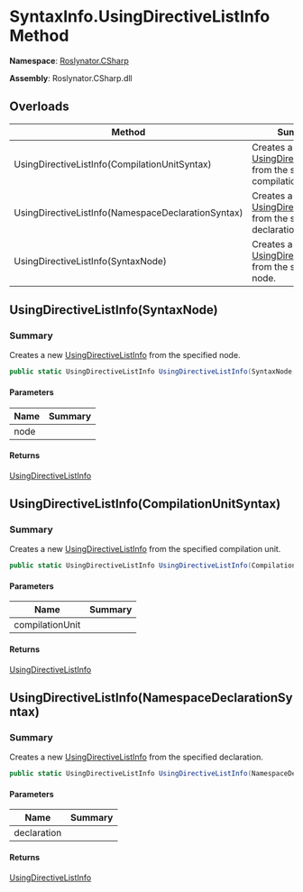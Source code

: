# SyntaxInfo\.UsingDirectiveListInfo Method

**Namespace**: [Roslynator.CSharp](../../README.md)

**Assembly**: Roslynator\.CSharp\.dll

## Overloads

| Method | Summary |
| ------ | ------- |
| UsingDirectiveListInfo\(CompilationUnitSyntax\) | Creates a new [UsingDirectiveListInfo](../../Syntax/UsingDirectiveListInfo/README.md) from the specified compilation unit\. |
| UsingDirectiveListInfo\(NamespaceDeclarationSyntax\) | Creates a new [UsingDirectiveListInfo](../../Syntax/UsingDirectiveListInfo/README.md) from the specified declaration\. |
| UsingDirectiveListInfo\(SyntaxNode\) | Creates a new [UsingDirectiveListInfo](../../Syntax/UsingDirectiveListInfo/README.md) from the specified node\. |

## UsingDirectiveListInfo\(SyntaxNode\)<a name="Roslynator_CSharp_SyntaxInfo_UsingDirectiveListInfo_Microsoft_CodeAnalysis_SyntaxNode_"></a>

### Summary

Creates a new [UsingDirectiveListInfo](../../Syntax/UsingDirectiveListInfo/README.md) from the specified node\.

```csharp
public static UsingDirectiveListInfo UsingDirectiveListInfo(SyntaxNode node)
```

#### Parameters

| Name | Summary |
| ---- | ------- |
| node | |

#### Returns

[UsingDirectiveListInfo](../../Syntax/UsingDirectiveListInfo/README.md)

## UsingDirectiveListInfo\(CompilationUnitSyntax\)<a name="Roslynator_CSharp_SyntaxInfo_UsingDirectiveListInfo_Microsoft_CodeAnalysis_SyntaxNode_"></a>

### Summary

Creates a new [UsingDirectiveListInfo](../../Syntax/UsingDirectiveListInfo/README.md) from the specified compilation unit\.

```csharp
public static UsingDirectiveListInfo UsingDirectiveListInfo(CompilationUnitSyntax compilationUnit)
```

#### Parameters

| Name | Summary |
| ---- | ------- |
| compilationUnit | |

#### Returns

[UsingDirectiveListInfo](../../Syntax/UsingDirectiveListInfo/README.md)

## UsingDirectiveListInfo\(NamespaceDeclarationSyntax\)<a name="Roslynator_CSharp_SyntaxInfo_UsingDirectiveListInfo_Microsoft_CodeAnalysis_SyntaxNode_"></a>

### Summary

Creates a new [UsingDirectiveListInfo](../../Syntax/UsingDirectiveListInfo/README.md) from the specified declaration\.

```csharp
public static UsingDirectiveListInfo UsingDirectiveListInfo(NamespaceDeclarationSyntax declaration)
```

#### Parameters

| Name | Summary |
| ---- | ------- |
| declaration | |

#### Returns

[UsingDirectiveListInfo](../../Syntax/UsingDirectiveListInfo/README.md)

